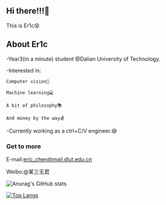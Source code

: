 ## Hi there!!!👋
This is Er1c😵
## About Er1c
-Year3(in a minute) student @Dalian University of Technology.

-Interested in: 

    Computer vision👀
  
    Machine learning💻
  
    A bit of philosophy📚
  
    And money by the way💰
  
-Currently working as a ctrl+C/V engineer.😅
### Get to more
E-mail:eric_chen@mail.dlut.edu.cn

Weibo:@某三无君

![Anurag's GitHub stats](https://github-readme-stats.vercel.app/api?username=Er1c-Chen&show_icons=true&theme=cobalt)

[![Top Langs](https://github-readme-stats.vercel.app/api/top-langs/?username=Er1c-Chen)](https://github.com/anuraghazra/github-readme-stats)
